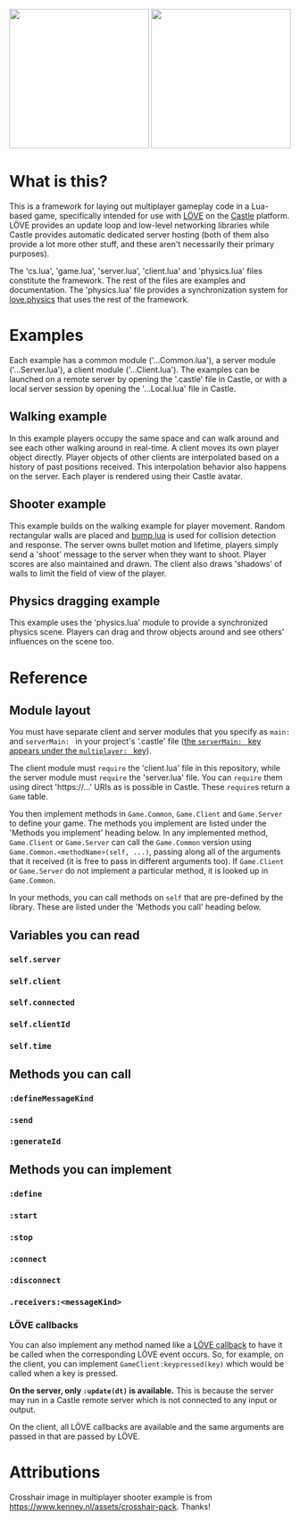 <p float="left" align="center">
  <img src="ExampleShooter.gif" height="250">
  <img src="ExamplePhysicsDragging.gif" height="250">
</p>

# What is this?

This is a framework for laying out multiplayer gameplay code in a Lua-based game, specifically intended for use with [LÖVE](https://love2d.org/) on the [Castle](http://castle.games/) platform. LÖVE provides an update loop and low-level networking libraries while Castle provides automatic dedicated server hosting (both of them also provide a lot more other stuff, and these aren't necessarily their primary purposes).

The 'cs.lua', 'game.lua', 'server.lua', 'client.lua' and 'physics.lua' files constitute the framework. The rest of the files are examples and documentation. The 'physics.lua' file provides a synchronization system for [love.physics](https://love2d.org/wiki/love.physics) that uses the rest of the framework.

# Examples

Each example has a common module ('...Common.lua'), a server module ('...Server.lua'), a client module ('...Client.lua'). The examples can be launched on a remote server by opening the '.castle' file in Castle, or with a local server session by opening the '...Local.lua' file in Castle.

## Walking example

In this example players occupy the same space and can walk around and see each other walking around in real-time. A client moves its own player object directly. Player objects of other clients are interpolated based on a history of past positions received. This interpolation behavior also happens on the server. Each player is rendered using their Castle avatar.

## Shooter example

This example builds on the walking example for player movement. Random rectangular walls are placed and [bump.lua](https://github.com/kikito/bump.lua) is used for collision detection and response. The server owns bullet motion and lifetime, players simply send a 'shoot' message to the server when they want to shoot. Player scores are also maintained and drawn. The client also draws 'shadows' of walls to limit the field of view of the player.

## Physics dragging example

This example uses the 'physics.lua' module to provide a synchronized physics scene. Players can drag and throw objects around and see others' influences on the scene too.

# Reference

## Module layout

You must have separate client and server modules that you specify as `main: ` and `serverMain: ` in your project's '.castle' file ([the `serverMain: ` key appears under the `multiplayer: ` key](https://castle.games/documentation/reference/castle-project-file-reference)).

The client module must `require` the 'client.lua' file in this repository, while the server module must `require` the 'server.lua' file. You can `require` them using direct 'https://...' URIs as is possible in Castle. These `require`s return a `Game` table.

You then implement methods in `Game.Common`, `Game.Client` and `Game.Server` to define your game. The methods you implement are listed under the 'Methods you implement' heading below. In any implemented method, `Game.Client` or `Game.Server` can call the `Game.Common` version using `Game.Common.<methodName>(self, ...)`, passing along all of the arguments that it received (it is free to pass in different arguments too). If `Game.Client` or `Game.Server` do not implement a particular method, it is looked up in `Game.Common`.

In your methods, you can call methods on `self` that are pre-defined by the library. These are listed under the 'Methods you call' heading below.

## Variables you can read

### `self.server`

### `self.client`

### `self.connected`

### `self.clientId`

### `self.time`

## Methods you can call

### `:defineMessageKind`

### `:send`

### `:generateId`

## Methods you can implement

### `:define`

### `:start`

### `:stop`

### `:connect`

### `:disconnect`

### `.receivers:<messageKind>`

### LÖVE callbacks

You can also implement any method named like a [LÖVE callback](https://love2d.org/wiki/love#Callbacks) to have it be called when the corresponding LÖVE event occurs. So, for example, on the client, you can implement `GameClient:keypressed(key)` which would be called when a key is pressed.

**On the server, only `:update(dt)` is available.** This is because the server may run in a Castle remote server which is not connected to any input or output.

On the client, all LÖVE callbacks are available and the same arguments are passed in that are passed by LÖVE.

# Attributions

Crosshair image in multiplayer shooter example is from https://www.kenney.nl/assets/crosshair-pack. Thanks!
